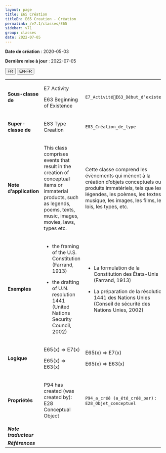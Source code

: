 ```yaml
---
layout: page
title: E65 Création
titleEn: E65 Creation - Création
permalink: /v7.1/classes/E65
sidebar: v71
group: classes
date: 2022-07-05
---
```


**Date de création** : 2020-05-03

**Dernière mise à jour** : 2022-07-05

<div class="lang-buttons">
  <button id="fr" class="activate">FR</button>
  <button id="en-fr">EN-FR</button>
</div>

<table>
				<tbody>
				<tr>
					<td><strong>Sous-classe de</strong></td>
					<td class="en"><p>E7 Activity </p>
							<p>E63 Beginning of Existence</p>
							</td>
						<td><p><code class="language-plaintext highlighter-rouge">E7_ActivitéE63_Début_d’existence</code></p>
							</td>
						</tr>
					<tr>
					<td><strong>Super-classe de</strong></td>
					<td class="en"><p>E83 Type Creation</p>
							</td>
						<td><p><code class="language-plaintext highlighter-rouge">E83_Création_de_type</code></p>
							</td>
						</tr>
					<tr>
					<td><strong>Note d’application</strong></td>
					<td class="en"><p>This class comprises events that result in the creation of conceptual items or immaterial products, such as legends, poems, texts, music, images, movies, laws, types etc.</p>
							</td>
						<td><p>Cette classe comprend les évènements qui mènent à la création d’objets conceptuels ou de produits immatériels, tels que les légendes, les poèmes, les textes, la musique, les images, les films, les lois, les types, etc.</p>
							</td>
						</tr>
					<tr>
					<td><strong>Exemples</strong></td>
					<td class="en"><ul><li><p>the framing of the U.S. Constitution (Farrand, 1913)  </p>
							</li>
									<li><p>the drafting of U.N. resolution 1441 (United Nations Security Council, 2002)</p>
							</li></ul>
										</td>
						<td><ul><li><p>La formulation de la Constitution des États-Unis (Farrand, 1913)</p>
							</li>
									<li><p>La préparation de la résolution 1441 des Nations Unies (Conseil de sécurité des Nations Unies, 2002)</p>
							</li></ul>
										</td>
						</tr>
					<tr>
					<td><strong>Logique</strong></td>
					<td class="en"><p>E65(x) ⇒ E7(x)</p>
							<p>E65(x) ⇒ E63(x) </p>
							</td>
						<td><p>E65(x) ⇒ E7(x)</p>
							<p>E65(x) ⇒ E63(x) </p>
							</td>
						</tr>
					<tr>
					<td><strong>Propriétés</strong></td>
					<td class="en"><p>P94 has created (was created by): E28 Conceptual Object</p>
							</td>
						<td><p><code class="language-plaintext highlighter-rouge">P94_a_créé (a_été_créé_par)</code> : <code class="language-plaintext highlighter-rouge">E28_Objet_conceptuel</code></p>
							</td>
						</tr>
					<tr>
					<td><strong><em>Note traducteur</em></strong></td>
					<td colspan="2"><p></p>
							</td>
						</tr>
					<tr>
					<td><strong><em>Références</em></strong></td>
					<td colspan="2"><p><em></em></p>
							</td>
						</tr>
					</tbody>
				</table>
				